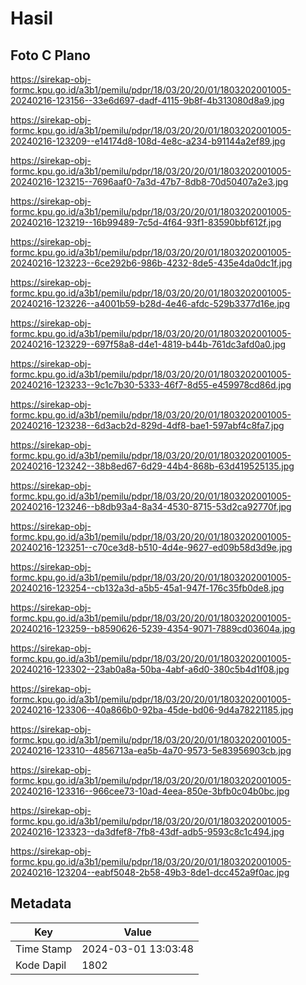 # Hasil

## Foto C Plano

https://sirekap-obj-formc.kpu.go.id/a3b1/pemilu/pdpr/18/03/20/20/01/1803202001005-20240216-123156--33e6d697-dadf-4115-9b8f-4b313080d8a9.jpg

https://sirekap-obj-formc.kpu.go.id/a3b1/pemilu/pdpr/18/03/20/20/01/1803202001005-20240216-123209--e14174d8-108d-4e8c-a234-b91144a2ef89.jpg

https://sirekap-obj-formc.kpu.go.id/a3b1/pemilu/pdpr/18/03/20/20/01/1803202001005-20240216-123215--7696aaf0-7a3d-47b7-8db8-70d50407a2e3.jpg

https://sirekap-obj-formc.kpu.go.id/a3b1/pemilu/pdpr/18/03/20/20/01/1803202001005-20240216-123219--16b99489-7c5d-4f64-93f1-83590bbf612f.jpg

https://sirekap-obj-formc.kpu.go.id/a3b1/pemilu/pdpr/18/03/20/20/01/1803202001005-20240216-123223--6ce292b6-986b-4232-8de5-435e4da0dc1f.jpg

https://sirekap-obj-formc.kpu.go.id/a3b1/pemilu/pdpr/18/03/20/20/01/1803202001005-20240216-123226--a4001b59-b28d-4e46-afdc-529b3377d16e.jpg

https://sirekap-obj-formc.kpu.go.id/a3b1/pemilu/pdpr/18/03/20/20/01/1803202001005-20240216-123229--697f58a8-d4e1-4819-b44b-761dc3afd0a0.jpg

https://sirekap-obj-formc.kpu.go.id/a3b1/pemilu/pdpr/18/03/20/20/01/1803202001005-20240216-123233--9c1c7b30-5333-46f7-8d55-e459978cd86d.jpg

https://sirekap-obj-formc.kpu.go.id/a3b1/pemilu/pdpr/18/03/20/20/01/1803202001005-20240216-123238--6d3acb2d-829d-4df8-bae1-597abf4c8fa7.jpg

https://sirekap-obj-formc.kpu.go.id/a3b1/pemilu/pdpr/18/03/20/20/01/1803202001005-20240216-123242--38b8ed67-6d29-44b4-868b-63d419525135.jpg

https://sirekap-obj-formc.kpu.go.id/a3b1/pemilu/pdpr/18/03/20/20/01/1803202001005-20240216-123246--b8db93a4-8a34-4530-8715-53d2ca92770f.jpg

https://sirekap-obj-formc.kpu.go.id/a3b1/pemilu/pdpr/18/03/20/20/01/1803202001005-20240216-123251--c70ce3d8-b510-4d4e-9627-ed09b58d3d9e.jpg

https://sirekap-obj-formc.kpu.go.id/a3b1/pemilu/pdpr/18/03/20/20/01/1803202001005-20240216-123254--cb132a3d-a5b5-45a1-947f-176c35fb0de8.jpg

https://sirekap-obj-formc.kpu.go.id/a3b1/pemilu/pdpr/18/03/20/20/01/1803202001005-20240216-123259--b8590626-5239-4354-9071-7889cd03604a.jpg

https://sirekap-obj-formc.kpu.go.id/a3b1/pemilu/pdpr/18/03/20/20/01/1803202001005-20240216-123302--23ab0a8a-50ba-4abf-a6d0-380c5b4d1f08.jpg

https://sirekap-obj-formc.kpu.go.id/a3b1/pemilu/pdpr/18/03/20/20/01/1803202001005-20240216-123306--40a866b0-92ba-45de-bd06-9d4a78221185.jpg

https://sirekap-obj-formc.kpu.go.id/a3b1/pemilu/pdpr/18/03/20/20/01/1803202001005-20240216-123310--4856713a-ea5b-4a70-9573-5e83956903cb.jpg

https://sirekap-obj-formc.kpu.go.id/a3b1/pemilu/pdpr/18/03/20/20/01/1803202001005-20240216-123316--966cee73-10ad-4eea-850e-3bfb0c04b0bc.jpg

https://sirekap-obj-formc.kpu.go.id/a3b1/pemilu/pdpr/18/03/20/20/01/1803202001005-20240216-123323--da3dfef8-7fb8-43df-adb5-9593c8c1c494.jpg

https://sirekap-obj-formc.kpu.go.id/a3b1/pemilu/pdpr/18/03/20/20/01/1803202001005-20240216-123204--eabf5048-2b58-49b3-8de1-dcc452a9f0ac.jpg


## Metadata

| Key        | Value               |
| ---------- | ------------------- |
| Time Stamp | 2024-03-01 13:03:48 |
| Kode Dapil | 1802                |



